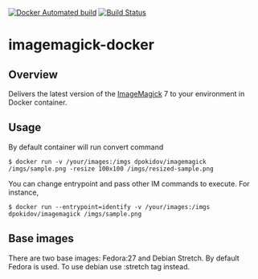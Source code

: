 [![Docker Automated build](https://img.shields.io/docker/automated/jrottenberg/ffmpeg.svg)](https://hub.docker.com/r/dpokidov/imagemagick/)
[![Build Status](https://travis-ci.org/dooman87/imagemagick-docker.svg?branch=master)](https://travis-ci.org/dooman87/imagemagick-docker)

# imagemagick-docker

## Overview

Delivers the latest version of the [ImageMagick](imagemagick.org) 7 to your environment in Docker container.

## Usage

By default container will run convert command

```
$ docker run -v /your/images:/imgs dpokidov/imagemagick /imgs/sample.png -resize 100x100 /imgs/resized-sample.png
```

You can change entrypoint and pass other IM commands to execute. For instance,

```
$ docker run --entrypoint=identify -v /your/images:/imgs dpokidov/imagemagick /imgs/sample.png
```

## Base images 

There are two base images: Fedora:27 and Debian Stretch. By default Fedora is used. To use debian use
:stretch tag instead.


